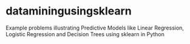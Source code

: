 # dataminingusingsklearn

Example problems illustrating Predictive Models like Linear Regression, Logistic Regression and Decision Trees using sklearn in Python

